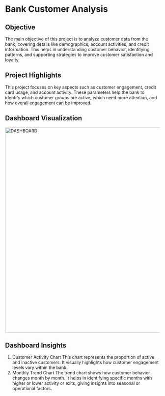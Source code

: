 # Bank Customer Analysis
## Objective
The main objective of this project is to analyze customer data from the bank, covering details like demographics, account activities, and credit information. This helps in understanding customer behavior, identifying patterns, and supporting strategies to improve customer satisfaction and loyalty.
## Project Highlights
This project focuses on key aspects such as customer engagement, credit card usage, and account activity. These parameters help the bank to identify which customer groups are active, which need more attention, and how overall engagement can be improved.
## Dashboard Visualization
<img width="1161" height="668" alt="DASHBOARD" src="https://github.com/user-attachments/assets/3001d220-bddd-4b84-a61f-775e75cc49c5" />

## Dashboard Insights
1. Customer Activity Chart
   This chart represents the proportion of active and inactive customers. It visually highlights how customer engagement levels vary within the bank.
2. Monthly Trend Chart
   The trend chart shows how customer behavior changes month by month. It helps in identifying specific months with higher or lower activity or exits, giving insights into seasonal or operational factors.
